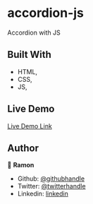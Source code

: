 # accordion-js
Accordion with JS


## Built With

- HTML,
- CSS,
- JS,

## Live Demo

[Live Demo Link](https://ramon-carrillo.github.io/accordion-js/)

## Author

👤 **Ramon**

- Github: [@githubhandle](https://github.com/Ramon-Carrillo)
- Twitter: [@twitterhandle](https://twitter.com/ramon_de_NL)
- Linkedin: [linkedin](https://www.linkedin.com/in/ramon-carrillo-54525a1ab/)

